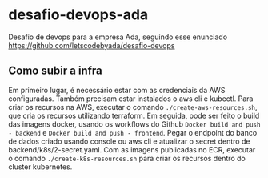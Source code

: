 # desafio-devops-ada

Desafio de devops para a empresa Ada, seguindo esse enunciado https://github.com/letscodebyada/desafio-devops

## Como subir a infra

Em primeiro lugar, é necessário estar com as credenciais da AWS configuradas.
Também precisam estar instalados o aws cli e kubectl.
Para criar os recursos na AWS, executar o comando `./create-aws-resources.sh`, que cria os recursos utilizando terraform.
Em seguida, pode ser feito o build das imagens docker, usando os workflows do Github `Docker build and push - backend` e `Docker build and push - frontend`.
Pegar o endpoint do banco de dados criado usando console ou aws cli e atualizar o secret dentro de backend/k8s/2-secret.yaml.
Com as imagens publicadas no ECR, executar o comando `./create-k8s-resources.sh` para criar os recursos dentro do cluster kubernetes.